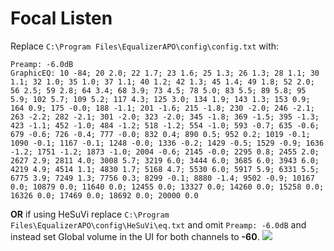 # Focal Listen
Replace `C:\Program Files\EqualizerAPO\config\config.txt` with:
```
Preamp: -6.0dB
GraphicEQ: 10 -84; 20 2.0; 22 1.7; 23 1.6; 25 1.3; 26 1.3; 28 1.1; 30 1.1; 32 1.0; 35 1.0; 37 1.1; 40 1.2; 42 1.3; 45 1.4; 49 1.8; 52 2.0; 56 2.5; 59 2.8; 64 3.4; 68 3.9; 73 4.5; 78 5.0; 83 5.5; 89 5.8; 95 5.9; 102 5.7; 109 5.2; 117 4.3; 125 3.0; 134 1.9; 143 1.3; 153 0.9; 164 0.9; 175 -0.0; 188 -1.1; 201 -1.6; 215 -1.8; 230 -2.0; 246 -2.1; 263 -2.2; 282 -2.1; 301 -2.0; 323 -2.0; 345 -1.8; 369 -1.5; 395 -1.3; 423 -1.1; 452 -1.0; 484 -1.2; 518 -1.2; 554 -1.0; 593 -0.7; 635 -0.6; 679 -0.6; 726 -0.4; 777 -0.0; 832 0.4; 890 0.5; 952 0.2; 1019 -0.1; 1090 -0.1; 1167 -0.1; 1248 -0.0; 1336 -0.2; 1429 -0.5; 1529 -0.9; 1636 -1.2; 1751 -1.2; 1873 -1.0; 2004 -0.6; 2145 -0.0; 2295 0.8; 2455 2.0; 2627 2.9; 2811 4.0; 3008 5.7; 3219 6.0; 3444 6.0; 3685 6.0; 3943 6.0; 4219 4.9; 4514 1.1; 4830 1.7; 5168 4.7; 5530 6.0; 5917 5.9; 6331 5.5; 6775 3.9; 7249 1.3; 7756 0.3; 8299 -0.1; 8880 -1.4; 9502 -0.9; 10167 0.0; 10879 0.0; 11640 0.0; 12455 0.0; 13327 0.0; 14260 0.0; 15258 0.0; 16326 0.0; 17469 0.0; 18692 0.0; 20000 0.0
```
**OR** if using HeSuVi replace `C:\Program Files\EqualizerAPO\config\HeSuVi\eq.txt` and omit `Preamp: -6.0dB` and instead set Global volume in the UI for both channels to **-60**.
![](https://raw.githubusercontent.com/jaakkopasanen/AutoEq/master/results/SBAF-Serious/innerfidelity/onear/Focal%20Listen/Focal%20Listen.png)